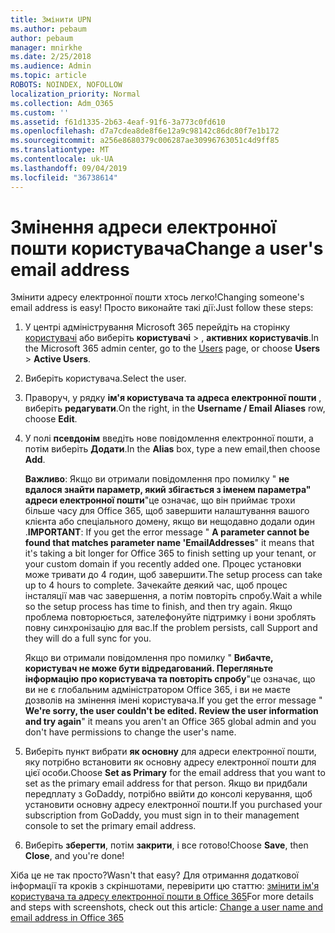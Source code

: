 ```yaml
---
title: Змінити UPN
ms.author: pebaum
author: pebaum
manager: mnirkhe
ms.date: 2/25/2018
ms.audience: Admin
ms.topic: article
ROBOTS: NOINDEX, NOFOLLOW
localization_priority: Normal
ms.collection: Adm_O365
ms.custom: ''
ms.assetid: f61d1335-2b63-4eaf-91f6-3a773c0fd610
ms.openlocfilehash: d7a7cdea8de8f6e12a9c98142c86dc80f7e1b172
ms.sourcegitcommit: a256e8680379c006287ae30996763051c4d9ff85
ms.translationtype: MT
ms.contentlocale: uk-UA
ms.lasthandoff: 09/04/2019
ms.locfileid: "36738614"
---
```

# <a name="change-a-users-email-address"></a><span data-ttu-id="b97df-102">Змінення адреси електронної пошти користувача</span><span class="sxs-lookup"><span data-stu-id="b97df-102">Change a user's email address</span></span>

<span data-ttu-id="b97df-103">Змінити адресу електронної пошти хтось легко!</span><span class="sxs-lookup"><span data-stu-id="b97df-103">Changing someone's email address is easy!</span></span> <span data-ttu-id="b97df-104">Просто виконайте такі дії:</span><span class="sxs-lookup"><span data-stu-id="b97df-104">Just follow these steps:</span></span>
  
1. <span data-ttu-id="b97df-105">У центрі адміністрування Microsoft 365 перейдіть на сторінку [користувачі](https://go.microsoft.com/fwlink/p/?linkid=834822) або виберіть **користувачі** \> , **активних користувачів**.</span><span class="sxs-lookup"><span data-stu-id="b97df-105">In the Microsoft 365 admin center, go to the [Users](https://go.microsoft.com/fwlink/p/?linkid=834822) page, or choose **Users** \> **Active Users**.</span></span>
    
2. <span data-ttu-id="b97df-106">Виберіть користувача.</span><span class="sxs-lookup"><span data-stu-id="b97df-106">Select the user.</span></span>
    
3. <span data-ttu-id="b97df-107">Праворуч, у рядку **ім'я користувача та адреса електронної пошти** , виберіть **редагувати**.</span><span class="sxs-lookup"><span data-stu-id="b97df-107">On the right, in the **Username / Email Aliases** row, choose **Edit**.</span></span>
    
4. <span data-ttu-id="b97df-108">У полі **псевдонім** введіть нове повідомлення електронної пошти, а потім виберіть **Додати**.</span><span class="sxs-lookup"><span data-stu-id="b97df-108">In the **Alias** box, type a new email,then choose **Add**.</span></span>
    
    <span data-ttu-id="b97df-109">**Важливо**: Якщо ви отримали повідомлення про помилку " **не вдалося знайти параметр, який збігається з іменем параметра" адреси електронної пошти**"це означає, що він приймає трохи більше часу для Office 365, щоб завершити налаштування вашого клієнта або спеціального домену, якщо ви нещодавно додали один .</span><span class="sxs-lookup"><span data-stu-id="b97df-109">**IMPORTANT**: If you get the error message " **A parameter cannot be found that matches parameter name 'EmailAddresses**" it means that it's taking a bit longer for Office 365 to finish setting up your tenant, or your custom domain if you recently added one.</span></span> <span data-ttu-id="b97df-110">Процес установки може тривати до 4 годин, щоб завершити.</span><span class="sxs-lookup"><span data-stu-id="b97df-110">The setup process can take up to 4 hours to complete.</span></span> <span data-ttu-id="b97df-111">Зачекайте деякий час, щоб процес інсталяції мав час завершення, а потім повторіть спробу.</span><span class="sxs-lookup"><span data-stu-id="b97df-111">Wait a while so the setup process has time to finish, and then try again.</span></span> <span data-ttu-id="b97df-112">Якщо проблема повторюється, зателефонуйте підтримку і вони зроблять повну синхронізацію для вас.</span><span class="sxs-lookup"><span data-stu-id="b97df-112">If the problem persists, call Support and they will do a full sync for you.</span></span>
    
    <span data-ttu-id="b97df-113">Якщо ви отримали повідомлення про помилку " **Вибачте, користувач не може бути відредагований. Перегляньте інформацію про користувача та повторіть спробу**"це означає, що ви не є глобальним адміністратором Office 365, і ви не маєте дозволів на змінення імені користувача.</span><span class="sxs-lookup"><span data-stu-id="b97df-113">If you get the error message " **We're sorry, the user couldn't be edited. Review the user information and try again**" it means you aren't an Office 365 global admin and you don't have permissions to change the user's name.</span></span>
    
5. <span data-ttu-id="b97df-114">Виберіть пункт вибрати **як основну** для адреси електронної пошти, яку потрібно встановити як основну адресу електронної пошти для цієї особи.</span><span class="sxs-lookup"><span data-stu-id="b97df-114">Choose **Set as Primary** for the email address that you want to set as the primary email address for that person.</span></span> <span data-ttu-id="b97df-115">Якщо ви придбали передплату з GoDaddy, потрібно ввійти до консолі керування, щоб установити основну адресу електронної пошти.</span><span class="sxs-lookup"><span data-stu-id="b97df-115">If you purchased your subscription from GoDaddy, you must sign in to their management console to set the primary email address.</span></span> 
    
6. <span data-ttu-id="b97df-116">Виберіть **зберегти**, потім **закрити**, і все готово!</span><span class="sxs-lookup"><span data-stu-id="b97df-116">Choose **Save**, then **Close**, and you're done!</span></span>
    
<span data-ttu-id="b97df-117">Хіба це не так просто?</span><span class="sxs-lookup"><span data-stu-id="b97df-117">Wasn't that easy?</span></span> <span data-ttu-id="b97df-118">Для отримання додаткової інформації та кроків з скріншотами, перевірити цю статтю: [змінити ім'я користувача та адресу електронної пошти в Office 365](https://docs.microsoft.com/office365/admin/add-users/change-a-user-name-and-email-address)</span><span class="sxs-lookup"><span data-stu-id="b97df-118">For more details and steps with screenshots, check out this article: [Change a user name and email address in Office 365](https://docs.microsoft.com/office365/admin/add-users/change-a-user-name-and-email-address)</span></span>
  

